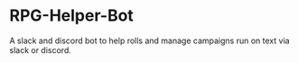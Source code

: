 # RPG-Helper-Bot
A slack and discord bot to help rolls and manage campaigns run on text via slack or discord.
